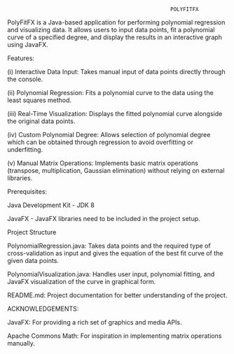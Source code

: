                                                        POLYFITFX
                                                                 
PolyFitFX is a Java-based application for performing polynomial regression and visualizing data. It allows users to input data points, fit a polynomial curve of a specified degree, and display the results in an interactive graph using JavaFX.

Features:

(i) Interactive Data Input: Takes manual input of data points directly through the console.

(ii) Polynomial Regression: Fits a polynomial curve to the data using the least squares method.

(iii) Real-Time Visualization: Displays the fitted polynomial curve alongside the original data points.

(iv) Custom Polynomial Degree: Allows selection of polynomial degree which can be obtained through regression to avoid overfitting or underfitting.

(v) Manual Matrix Operations: Implements basic matrix operations (transpose, multiplication, Gaussian elimination) without relying on external libraries.

Prerequisites:

Java Development Kit - JDK 8

JavaFX - JavaFX libraries need to be included in the project setup.

Project Structure

PolynomialRegression.java: Takes data points and the required type of cross-validation as input and gives the equation of the best fit curve of the given data points.

PolynomialVisualization.java: Handles user input, polynomial fitting, and JavaFX visualization of the curve in graphical form.

README.md: Project documentation for better understanding of the project.

ACKNOWLEDGEMENTS:

JavaFX: For providing a rich set of graphics and media APIs.

Apache Commons Math: For inspiration in implementing matrix operations manually.

